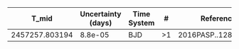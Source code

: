 |T_mid|Uncertainty (days)           |Time System|#                                            |Reference                           |
|-----|-----------------------------|-----------|---------------------------------------------|------------------------------------|
|2457257.803194|8.8e-05                      |BJD        |>1                                           |2016PASP..128l4403M                 |
